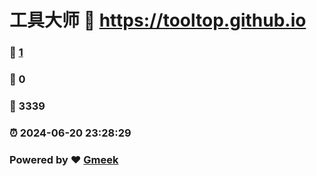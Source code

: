 # 工具大师 :link: https://tooltop.github.io 
### :page_facing_up: [1](https://tooltop.github.io/tag.html) 
### :speech_balloon: 0 
### :hibiscus: 3339 
### :alarm_clock: 2024-06-20 23:28:29 
### Powered by :heart: [Gmeek](https://github.com/Meekdai/Gmeek)
